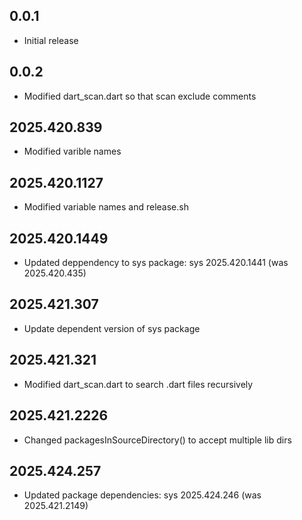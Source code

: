 ## 0.0.1

- Initial release

## 0.0.2

- Modified dart_scan.dart so that scan exclude comments

## 2025.420.839

- Modified varible names

## 2025.420.1127

- Modified variable names and release.sh

## 2025.420.1449

- Updated deppendency to sys package: sys 2025.420.1441 (was 2025.420.435)

## 2025.421.307

- Update dependent version of sys package

## 2025.421.321

- Modified dart_scan.dart to search .dart files recursively

## 2025.421.2226

- Changed packagesInSourceDirectory() to accept multiple lib dirs

## 2025.424.257

- Updated package dependencies: sys 2025.424.246 (was 2025.421.2149)
